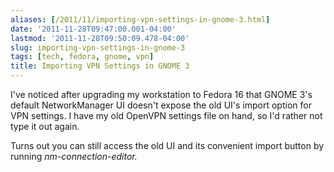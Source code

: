 ```yaml
---
aliases: [/2011/11/importing-vpn-settings-in-gnome-3.html]
date: '2011-11-28T09:47:00.001-04:00'
lastmod: '2011-11-28T09:50:09.478-04:00'
slug: importing-vpn-settings-in-gnome-3
tags: [tech, fedora, gnome, vpn]
title: Importing VPN Settings in GNOME 3
---
```


I've noticed after upgrading my workstation to Fedora 16 that GNOME 3's
default NetworkManager UI doesn't expose the old UI's import option for VPN
settings. I have my old OpenVPN settings file on hand, so I'd rather not type
it out again.  
  
Turns out you can still access the old UI and its convenient import button by
running _nm-connection-editor._


